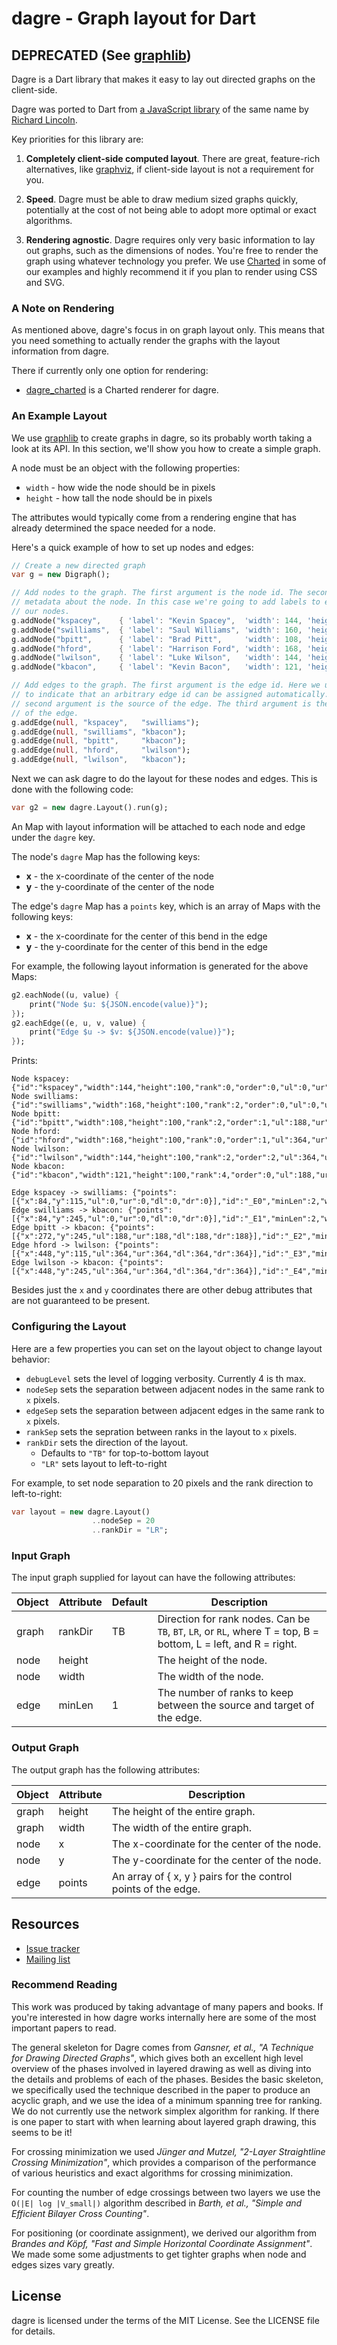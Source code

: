 # dagre - Graph layout for Dart

## DEPRECATED (See [graphlib](https://pub.dartlang.org/packages/graphlib))

Dagre is a Dart library that makes it easy to lay out directed graphs on
the client-side.

Dagre was ported to Dart from [a JavaScript library](https://github.com/cpettitt/dagre)
of the same name by [Richard Lincoln](http://git.io/rwl).

Key priorities for this library are:

1. **Completely client-side computed layout**. There are great, feature-rich
   alternatives, like [graphviz](http://www.graphviz.org), if client-side
   layout is not a requirement for you.

2. **Speed**. Dagre must be able to draw medium sized graphs quickly, potentially
   at the cost of not being able to adopt more optimal or exact algorithms.

3. **Rendering agnostic**. Dagre requires only very basic information to lay out
   graphs, such as the dimensions of nodes. You're free to render the graph using
   whatever technology you prefer. We use [Charted](https://pub.dartlang.org/packages/charted)
   in some of our examples and highly recommend it if you plan to render using
   CSS and SVG.

### A Note on Rendering

As mentioned above, dagre's focus in on graph layout only. This means that you
need something to actually render the graphs with the layout information from
dagre.

There if currently only one option for rendering:

* [dagre_charted](https://pub.dartlang.org/packages/dagre_charted) is a Charted
  renderer for dagre.

### An Example Layout

We use [graphlib](https://pub.dartlang.org/packages/graphlib) to create graphs in
dagre, so its probably worth taking a look at its API. In this section, we'll
show you how to create a simple graph.

A node must be an object with the following properties:

* `width` - how wide the node should be in pixels
* `height` - how tall the node should be in pixels

The attributes would typically come from a rendering engine that has already
determined the space needed for a node.

Here's a quick example of how to set up nodes and edges:

```dart
// Create a new directed graph
var g = new Digraph();

// Add nodes to the graph. The first argument is the node id. The second is
// metadata about the node. In this case we're going to add labels to each of
// our nodes.
g.addNode("kspacey",    { 'label': "Kevin Spacey",  'width': 144, 'height': 100 });
g.addNode("swilliams",  { 'label': "Saul Williams", 'width': 160, 'height': 100 });
g.addNode("bpitt",      { 'label': "Brad Pitt",     'width': 108, 'height': 100 });
g.addNode("hford",      { 'label': "Harrison Ford", 'width': 168, 'height': 100 });
g.addNode("lwilson",    { 'label': "Luke Wilson",   'width': 144, 'height': 100 });
g.addNode("kbacon",     { 'label': "Kevin Bacon",   'width': 121, 'height': 100 });

// Add edges to the graph. The first argument is the edge id. Here we use null
// to indicate that an arbitrary edge id can be assigned automatically. The
// second argument is the source of the edge. The third argument is the target
// of the edge.
g.addEdge(null, "kspacey",   "swilliams");
g.addEdge(null, "swilliams", "kbacon");
g.addEdge(null, "bpitt",     "kbacon");
g.addEdge(null, "hford",     "lwilson");
g.addEdge(null, "lwilson",   "kbacon");
```

Next we can ask dagre to do the layout for these nodes and edges. This is done
with the following code:

```dart
var g2 = new dagre.Layout().run(g);
```

An Map with layout information will be attached to each node and edge under
the `dagre` key.

The node's `dagre` Map has the following keys:

* **x** - the x-coordinate of the center of the node
* **y** - the y-coordinate of the center of the node

The edge's `dagre` Map has a `points` key, which is an array of Maps
with the following keys:

* **x** - the x-coordinate for the center of this bend in the edge
* **y** - the y-coordinate for the center of this bend in the edge

For example, the following layout information is generated for the above
Maps:

```dart
g2.eachNode((u, value) {
    print("Node $u: ${JSON.encode(value)}");
});
g2.eachEdge((e, u, v, value) {
    print("Edge $u -> $v: ${JSON.encode(value)}");
});
```

Prints:

```
Node kspacey: {"id":"kspacey","width":144,"height":100,"rank":0,"order":0,"ul":0,"ur":0,"dl":0,"dr":0,"x":84,"y":50}
Node swilliams: {"id":"swilliams","width":168,"height":100,"rank":2,"order":0,"ul":0,"ur":0,"dl":0,"dr":0,"x":84,"y":180}
Node bpitt: {"id":"bpitt","width":108,"height":100,"rank":2,"order":1,"ul":188,"ur":188,"dl":188,"dr":188,"x":272,"y":180}
Node hford: {"id":"hford","width":168,"height":100,"rank":0,"order":1,"ul":364,"ur":364,"dl":364,"dr":364,"x":448,"y":50}
Node lwilson: {"id":"lwilson","width":144,"height":100,"rank":2,"order":2,"ul":364,"ur":364,"dl":364,"dr":364,"x":448,"y":180}
Node kbacon: {"id":"kbacon","width":121,"height":100,"rank":4,"order":0,"ul":188,"ur":188,"dl":0,"dr":364,"x":272,"y":310}

Edge kspacey -> swilliams: {"points":[{"x":84,"y":115,"ul":0,"ur":0,"dl":0,"dr":0}],"id":"_E0","minLen":2,"width":0,"height":0}
Edge swilliams -> kbacon: {"points":[{"x":84,"y":245,"ul":0,"ur":0,"dl":0,"dr":0}],"id":"_E1","minLen":2,"width":0,"height":0}
Edge bpitt -> kbacon: {"points":[{"x":272,"y":245,"ul":188,"ur":188,"dl":188,"dr":188}],"id":"_E2","minLen":2,"width":0,"height":0}
Edge hford -> lwilson: {"points":[{"x":448,"y":115,"ul":364,"ur":364,"dl":364,"dr":364}],"id":"_E3","minLen":2,"width":0,"height":0}
Edge lwilson -> kbacon: {"points":[{"x":448,"y":245,"ul":364,"ur":364,"dl":364,"dr":364}],"id":"_E4","minLen":2,"width":0,"height":0}
```

Besides just the `x` and `y` coordinates there are other debug attributes that
are not guaranteed to be present.

### Configuring the Layout

Here are a few properties you can set on the layout object to change layout behavior:

* `debugLevel` sets the level of logging verbosity. Currently 4 is th max.
* `nodeSep` sets the separation between adjacent nodes in the same rank to `x` pixels.
* `edgeSep` sets the separation between adjacent edges in the same rank to `x` pixels.
* `rankSep` sets the sepration between ranks in the layout to `x` pixels.
* `rankDir` sets the direction of the layout.
    * Defaults to `"TB"` for top-to-bottom layout
    * `"LR"` sets layout to left-to-right

For example, to set node separation to 20 pixels and the rank direction to left-to-right:

```dart
var layout = new dagre.Layout()
                  ..nodeSep = 20
                  ..rankDir = "LR";
```

### Input Graph

The input graph supplied for layout can have the following attributes:

Object | Attribute | Default | Description
------ | --------- | ------- | -----------
graph  | rankDir   | TB      | Direction for rank nodes. Can be `TB`, `BT`, `LR`, or `RL`, where T = top, B = bottom, L = left, and R = right.
node   | height    |         | The height of the node.
node   | width     |         | The width of the node.
edge   | minLen    | 1       | The number of ranks to keep between the source and target of the edge.


### Output Graph

The output graph has the following attributes:

Object | Attribute | Description
------ | --------- | -----------
graph  | height    | The height of the entire graph.
graph  | width     | The width of the entire graph.
node   | x         | The x-coordinate for the center of the node.
node   | y         | The y-coordinate for the center of the node.
edge   | points    | An array of { x, y } pairs for the control points of the edge.

## Resources

* [Issue tracker](https://github.com/cpettitt/dagre/issues)
* [Mailing list](https://groups.google.com/group/dagre)

### Recommend Reading

This work was produced by taking advantage of many papers and books. If you're
interested in how dagre works internally here are some of the most important
papers to read.

The general skeleton for Dagre comes from *Gansner, et al., "A Technique for
Drawing Directed Graphs"*, which gives both an excellent high level overview of
the phases involved in layered drawing as well as diving into the details and
problems of each of the phases. Besides the basic skeleton, we specifically
used the technique described in the paper to produce an acyclic graph, and we
use the idea of a minimum spanning tree for ranking.  We do not currently use
the network simplex algorithm for ranking. If there is one paper to start with
when learning about layered graph drawing, this seems to be it!

For crossing minimization we used *Jünger and Mutzel, "2-Layer Straightline
Crossing Minimization"*, which provides a comparison of the performance of
various heuristics and exact algorithms for crossing minimization.

For counting the number of edge crossings between two layers we use the `O(|E|
log |V_small|)` algorithm described in *Barth, et al., "Simple and Efficient
Bilayer Cross Counting"*.

For positioning (or coordinate assignment), we derived our algorithm from
*Brandes and Köpf, "Fast and Simple Horizontal Coordinate Assignment"*. We made
some some adjustments to get tighter graphs when node and edges sizes vary
greatly.

## License

dagre is licensed under the terms of the MIT License. See the LICENSE file
for details.
